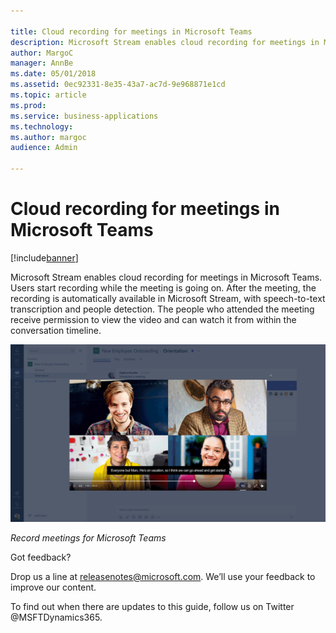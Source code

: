 ```yaml
---

title: Cloud recording for meetings in Microsoft Teams
description: Microsoft Stream enables cloud recording for meetings in Microsoft Teams.
author: MargoC
manager: AnnBe
ms.date: 05/01/2018
ms.assetid: 0ec92331-8e35-43a7-ac7d-9e968871e1cd
ms.topic: article
ms.prod: 
ms.service: business-applications
ms.technology: 
ms.author: margoc
audience: Admin

---
```


# Cloud recording for meetings in Microsoft Teams

[!include[banner](../../../includes/banner.md)]

Microsoft Stream enables cloud recording for meetings in Microsoft Teams. Users
start recording while the meeting is going on. After the meeting, the recording
is automatically available in Microsoft Stream, with speech-to-text
transcription and people detection. The people who attended the meeting receive
permission to view the video and can watch it from within the conversation
timeline.

![Record meetings for Microsoft Teams](media/cloud-recording-meetings-microsoft-teams-1.png "Record meetings for Microsoft Teams")

*Record meetings for Microsoft Teams*

Got feedback?

Drop us a line at
[releasenotes\@microsoft.com](mailto:releasenotes@microsoft.com?subject=What%20would%20you%20like%20to%20let%20us%20know%20about%20the%20Release%20Notes?).
We’ll use your feedback to improve our content.

To find out when there are updates to this guide, follow us on Twitter
\@MSFTDynamics365.
